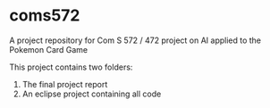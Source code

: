 # coms572
A project repository for Com S 572 / 472 project on AI applied to the Pokemon Card Game

This project contains two folders:
1) The final project report
2) An eclipse project containing all code
